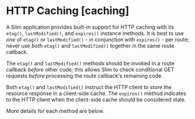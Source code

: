 # HTTP Caching [caching] #

A Slim application provides built-in support for HTTP caching with its `etag()`, `lastModified()`, and `expires()` instance methods. It is best to use _one_ of `etag()` or `lastModified()` - in conjunction with `expires()` - per route; never use _both_ `etag()` and `lastModified()` together in the same route callback.

The `etag()` and `lastModified()` methods should be invoked in a route callback *before* other code; this allows Slim to check conditional GET requests _before_ processing the route callback's remaining code.

Both `etag()` and `lastModified()` instruct the HTTP client to store the resource response in a client-side cache. The `expires()` method indicates to the HTTP client when the client-side cache should be considered stale.

More details for each method are below. 